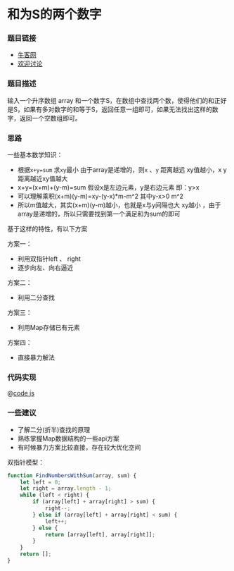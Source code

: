 # 和为S的两个数字

### 题目链接

- [牛客网](https://www.nowcoder.com/practice/390da4f7a00f44bea7c2f3d19491311b)
- [欢迎讨论]()

### 题目描述
输入一个升序数组 array 和一个数字S，在数组中查找两个数，使得他们的和正好是S，如果有多对数字的和等于S，返回任意一组即可，如果无法找出这样的数字，返回一个空数组即可。


### 思路

一些基本数学知识：
- 根据`x+y=sum` 求`xy`最小  由于array是递增的，则`x` 、`y` 距离越远 xy值越小，x y距离越近xy值越大
- x+y=(x+m)+(y-m)=sum  假设x是左边元素，y是右边元素 即：y>x
- 可以理解乘积(x+m)(y-m)=xy-(y-x)*m-m^2 其中y-x>0 m^2
- 所以m值越大，其实(x+m)(y-m)越小，也就是x与y间隔也大 xy越小 ，由于array是递增的，所以只需要找到第一个满足和为sum的即可

基于这样的特性，有以下方案

方案一：
- 利用双指针left 、 right 
- 逐步向左、向右逼近

方案二：
- 利用二分查找

方案三：
- 利用Map存储已有元素

方案四：

- 直接暴力解法

### 代码实现

@[code js](@code/algorithm/剑指/双指针/findNumbersWithSum.js)


### 一些建议

- 了解二分(折半)查找的原理
- 熟练掌握Map数据结构的一些api方案
- 有时候暴力方案比较直接，存在较大优化空间

双指针模型：

```js
function FindNumbersWithSum(array, sum) {
    let left = 0;
    let right = array.length - 1;
    while (left < right) {
        if (array[left] + array[right] > sum) {
            right--;
        } else if (array[left] + array[right] < sum) {
            left++;
        } else {
            return [array[left], array[right]];
        }
    }
    return [];
}
```